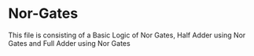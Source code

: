 # Nor-Gates
This file is consisting of a Basic Logic of Nor Gates, Half Adder using Nor Gates and Full Adder using Nor Gates
